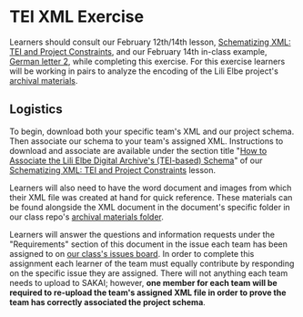 # TEI XML Exercise  
  
Learners should consult our February 12th/14th lesson, [Schematizing XML: TEI and Project Constraints](https://github.com/RJP43/LiliElbe_EngagedLearners/wiki/Schematizing-XML:-TEI-and-Project-Constraints), and our February 14th in-class example, [German letter 2](https://github.com/RJP43/LiliElbe_EngagedLearners/issues/9), while completing this exercise. For this exercise learners will be working in pairs to analyze the encoding of the Lili Elbe project's [archival materials](https://github.com/RJP43/LiliElbe_EngagedLearners/tree/master/ProjectDocs/archivalMaterials).   
  
## Logistics  
  
To begin, download both your specific team's XML and our project schema. Then associate our schema to your team's assigned XML. Instructions to download and associate are available under the section title "[How to Associate the Lili Elbe Digital Archive's (TEI-based) Schema](https://github.com/RJP43/LiliElbe_EngagedLearners/wiki/Schematizing-XML:-TEI-and-Project-Constraints#how-to-associate-the-lili-elbe-digital-archives-tei-based-schema)" of our [Schematizing XML: TEI and Project Constraints](https://github.com/RJP43/LiliElbe_EngagedLearners/wiki/Schematizing-XML:-TEI-and-Project-Constraints) lesson.  

Learners will also need to have the word document and images from which their XML file was created at hand for quick reference. These materials can be found alongside the XML document in the document's specific folder in our class repo's [archival materials folder](https://github.com/RJP43/LiliElbe_EngagedLearners/tree/master/ProjectDocs/archivalMaterials).  
  
Learners will answer the questions and information requests under the "Requirements" section of this document in the issue each team has been assigned to on [our class's issues board](https://github.com/RJP43/LiliElbe_EngagedLearners/issues). In order to complete this assignment each learner of the team must equally contribute by responding on the specific issue they are assigned. There will not anything each team needs to upload to SAKAI; however, **one member for each team will be required to re-upload the team's assigned XML file in order to prove the team has correctly associated the project schema**. 
